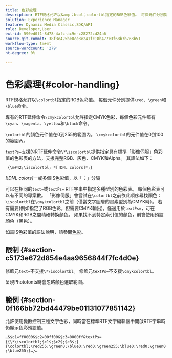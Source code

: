 ```yaml
---
title: 色彩處理
description: RTF規格允許以&amp；bsol；colortbl指定的RGB色彩值。 每個元件分別提供&amp；bsol；紅色、&amp；bsol；綠色和&amp；bsol；藍色指令。
solution: Experience Manager
feature: Dynamic Media Classic,SDK/API
role: Developer,User
exl-id: 590ed0f1-8d78-4afc-ac9e-c28272cd24a6
source-git-commit: 38f3e425be0ce3e241fc18b477e3f68b7b763b51
workflow-type: tm+mt
source-wordcount: '279'
ht-degree: 0%

---
```


# 色彩處理{#color-handling}

RTF規格允許以`\colortbl`指定的RGB色彩值。 每個元件分別提供`\red`、`\green`和`\blue`命令。

專有的RTF延伸命令`\cmykcolortbl`允許指定CMYK色彩，每個色彩元件都有`\cyan`、`\magenta`、`\yellow`和`\black`命令。

`\colortbl`的顏色元件值在0到255的範圍內。 `\cmykcolortbl`的元件值在0到100的範圍內。

`textPs=`支援的RTF延伸命令`\*\iscolortbl`提供指定具有標準「影像伺服」色彩值的色彩表的方法，支援完整RGB、灰色、CMYK和Alpha。 其語法如下：

` {\&#42;\iscolortbl; *[!DNL colors]*;}`

*[!DNL colors]*&#x200B;一或多個IS色彩值，以「；」分隔

可以在相同的`text=`或`textPs=` RTF字串中指定多種型別的色彩表。 每個色彩表可以有不同的專案數。 「影像伺服」會嘗試在`\colortbl`之前依此順序尋找顏色： `\iscolortbl`在`\cmykcolortbl`之前（僅當文字圖層的畫素型別為CMYK時）。 若有需要(例如指定了RGB色彩，但需要CMYK輸出)，僅適用於`textPs=`，可在CMYK和RGB之間精確轉換顏色。 如果找不到特定索引值的顏色，則會使用預設顏色（黑色）。

如需IS色彩值的語法說明，請參閱[色彩](/help/aem-is-ir-api/is-api/http-ref/image-serving-api-ref/c-http-protocol-reference/c-data-types/r-is-http-color.md)。

## 限制 {#section-c5173e672d854e4aa9656844f7fc4d0e}

修飾元`text=`不支援`\*\iscolortbl`。 修飾元`textPs=`不支援`\cmykcolortbl`。

呈現Photofonts時會忽略顏色選取範圍。

## 範例 {#section-0f166bb72bd44479be01131077851142}

允許使用變數控制三種文字色彩，同時當在標準RTF文字編輯器中開啟RTF字串時仍顯示色彩預設值。

`…&$c1=ff0000&$c2=00ff00&$c3=0000ff&textPs={{\*\iscolortbl;$c1$;$c2$;$c3$;}{\colortbl;\red255;\green0;\blue0;\red0;\green255;\blue0;\red0;\green0;\blue255;}…}…`
